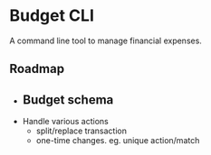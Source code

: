 # Budget CLI

A command line tool to manage financial expenses.

## Roadmap

- Budget schema
  - 
- Handle various actions
  - split/replace transaction
  - one-time changes. eg. unique action/match